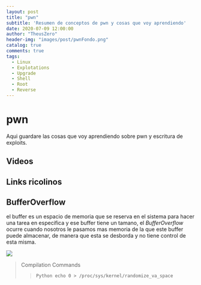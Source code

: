 ```yaml
---
layout: post
title: "pwn"
subtitle: 'Resumen de conceptos de pwn y cosas que voy aprendiendo'
date: 2020-07-09 12:00:00
author: "TheusZero"
header-img: "images/post/pwnFondo.png"
catalog: true
comments: true
tags:
  - Linux
  - Explotations
  - Upgrade
  - Shell
  - Root
  - Reverse
---
```


# pwn
Aqui guardare las cosas que voy aprendiendo sobre pwn y escritura de exploits.

## Videos

> []()

## Links ricolinos

## BufferOverflow
el buffer es un espacio de memoria que se reserva en el sistema para hacer una tarea en especifica y ese buffer tiene un tamano, el *BufferOverflow* ocurre cuando nosotros le pasamos mas memoria de la que este buffer puede almacenar, de manera que esta se desborda y no tiene control de esta misma.

![](/TheusZero/images/post/pwn/bufferCodeExample.png)

> Compilation Commands
>> ```Python echo 0 > /proc/sys/kernel/randomize_va_space```